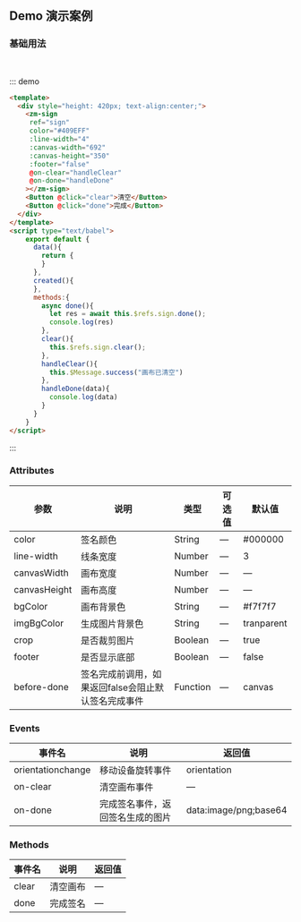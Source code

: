 ## Demo 演示案例

### 基础用法

<br />

::: demo
```html
<template>
  <div style="height: 420px; text-align:center;">
    <zm-sign
     ref="sign"
     color="#409EFF"
     :line-width="4"
     :canvas-width="692"
     :canvas-height="350"
     :footer="false"
     @on-clear="handleClear"
     @on-done="handleDone"
    ></zm-sign>
    <Button @click="clear">清空</Button>
    <Button @click="done">完成</Button>
  </div>
</template>
<script type="text/babel">
    export default {
      data(){
        return {
        } 
      },
      created(){
      }, 
      methods:{
        async done(){
          let res = await this.$refs.sign.done();
          console.log(res)
        },
        clear(){
          this.$refs.sign.clear();
        },
        handleClear(){
          this.$Message.success("画布已清空")
        },
        handleDone(data){
          console.log(data)
        }
      }  
    }
</script>
```
:::

### Attributes

| 参数      | 说明    | 类型      | 可选值       | 默认值   |
|---------- |-------- |---------- |-------------  |-------- |
| color     | 签名颜色   | String  |  —   |   #000000   |
| line-width    | 线条宽度   | Number  |  —   |  3  |
| canvasWidth    | 画布宽度   | Number  |  —   |  —  |
| canvasHeight   | 画布高度   | Number  |  —   |  —  |
| bgColor    | 画布背景色   | String  |  —   |  #f7f7f7  |
| imgBgColor    | 生成图片背景色   | String  |  —   |  tranparent  |
| crop    | 是否裁剪图片   | Boolean  |  —   |  true  |
| footer    | 是否显示底部   | Boolean  |  —   |  false  |
| before-done    | 签名完成前调用，如果返回false会阻止默认签名完成事件   | Function  |  —   |  canvas  |

### Events

| 事件名      | 说明    | 返回值      |
|---------- |-------- |---------- |
| orientationchange | 移动设备旋转事件 | orientation  |
| on-clear | 清空画布事件  |  —   |
| on-done | 完成签名事件，返回签名生成的图片 | data:image/png;base64  |

### Methods

| 事件名      | 说明    | 返回值      |
|---------- |-------- |---------- |
| clear | 清空画布  |  —   |
| done | 完成签名 |  —   |
